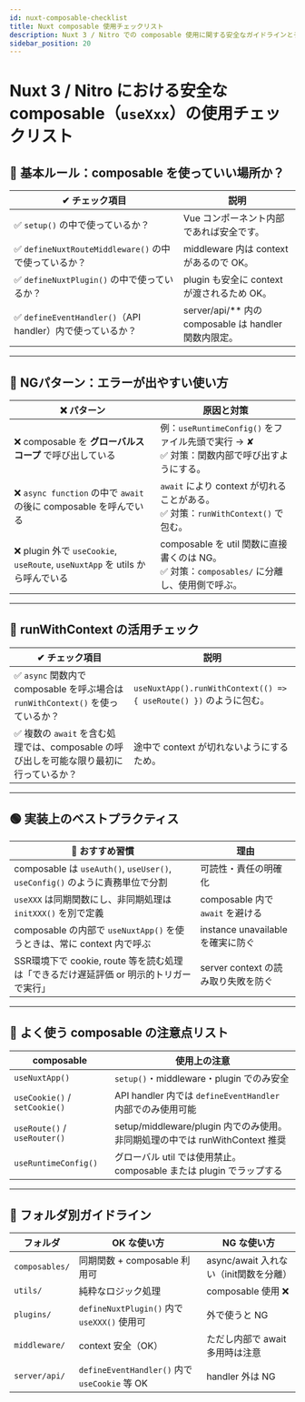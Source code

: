 ```yaml
---
id: nuxt-composable-checklist
title: Nuxt composable 使用チェックリスト
description: Nuxt 3 / Nitro での composable 使用に関する安全なガイドラインとチェックリストです。
sidebar_position: 20
---
```


# Nuxt 3 / Nitro における安全な composable（`useXxx`）の使用チェックリスト
## 🔷 基本ルール：composable を使っていい場所か？

| ✔ チェック項目                                       | 説明                                             |
| ---------------------------------------------- | ---------------------------------------------- |
| ✅ `setup()` の中で使っているか？                         | Vue コンポーネント内部であれば安全です。                         |
| ✅ `defineNuxtRouteMiddleware()` の中で使っているか？     | middleware 内は context があるので OK。                |
| ✅ `defineNuxtPlugin()` の中で使っているか？              | plugin も安全に context が渡されるため OK。                |
| ✅ `defineEventHandler()`（API handler）内で使っているか？ | server/api/\*\* 内の composable は handler 関数内限定。 |

---

## 🔶 NGパターン：エラーが出やすい使い方

| ❌ パターン                                                            | 原因と対策                                                               |
| ----------------------------------------------------------------- | ------------------------------------------------------------------- |
| ❌ composable を **グローバルスコープ** で呼び出している                             | 例：`useRuntimeConfig()` をファイル先頭で実行 → ✘<br/>✅ 対策：関数内部で呼び出すようにする。       |
| ❌ `async function` の中で `await` の後に composable を呼んでいる              | `await` により context が切れることがある。<br/>✅ 対策：`runWithContext()` で包む。      |
| ❌ plugin 外で `useCookie`, `useRoute`, `useNuxtApp` を utils から呼んでいる | composable を util 関数に直接書くのは NG。<br/>✅ 対策：`composables/` に分離し、使用側で呼ぶ。 |

---

## 🔵 runWithContext の活用チェック

| ✔ チェック項目                                                     | 説明                                                          |
| ------------------------------------------------------------ | ----------------------------------------------------------- |
| ✅ `async` 関数内で composable を呼ぶ場合は `runWithContext()` を使っているか？ | `useNuxtApp().runWithContext(() => { useRoute() })` のように包む。 |
| ✅ 複数の `await` を含む処理では、composable の呼び出しを可能な限り最初に行っているか？       | 途中で context が切れないようにするため。                                   |

---

## 🟢 実装上のベストプラクティス

| 🌟 おすすめ習慣                                                        | 理由                          |
| ---------------------------------------------------------------- | --------------------------- |
| composable は `useAuth()`, `useUser()`, `useConfig()` のように責務単位で分割 | 可読性・責任の明確化                  |
| `useXXX` は同期関数にし、非同期処理は `initXXX()` を別で定義                        | composable 内で `await` を避ける  |
| composable の内部で `useNuxtApp()` を使うときは、常に context 内で呼ぶ            | instance unavailable を確実に防ぐ |
| SSR環境下で cookie, route 等を読む処理は「できるだけ遅延評価 or 明示的トリガーで実行」           | server context の読み取り失敗を防ぐ   |

---

## 📌 よく使う composable の注意点リスト

| composable                    | 使用上の注意                                                     |
| ----------------------------- | ---------------------------------------------------------- |
| `useNuxtApp()`                | `setup()`・middleware・plugin でのみ安全                          |
| `useCookie()` / `setCookie()` | API handler 内では `defineEventHandler` 内部でのみ使用可能             |
| `useRoute()` / `useRouter()`  | setup/middleware/plugin 内でのみ使用。非同期処理の中では runWithContext 推奨 |
| `useRuntimeConfig()`          | グローバル util では使用禁止。composable または plugin でラップする             |

---

## 📁 フォルダ別ガイドライン

| フォルダ           | OK な使い方                                    | NG な使い方                     |
| -------------- | ------------------------------------------ | --------------------------- |
| `composables/` | 同期関数 + composable 利用可                      | async/await 入れない（init関数を分離） |
| `utils/`       | 純粋なロジック処理                                  | composable 使用 ❌             |
| `plugins/`     | `defineNuxtPlugin()` 内で `useXXX()` 使用可     | 外で使うと NG                    |
| `middleware/`  | context 安全（OK）                             | ただし内部で await 多用時は注意         |
| `server/api/`  | `defineEventHandler()` 内で `useCookie` 等 OK | handler 外は NG               |
